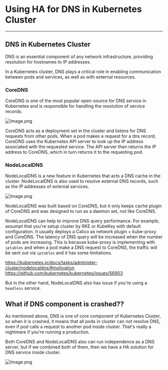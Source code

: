 # Using HA for DNS in Kubernetes Cluster

---

## DNS in Kubernetes Cluster

DNS is an essential component of any network infrastructure, providing resolution for hostnames to IP addresses. 

In a Kubernetes cluster, DNS plays a critical role in enabling communication between pods and services, as well as with external resources. 

### CoreDNS

CoreDNS is one of the most popular open-source for DNS service in Kubernetes and is responsible for handling the resolution of service records. 

![Image.png](https://cilium.io/static/7720169a677cd13bbad2b9c431d560d8/1ab28/ogimage.webp)

CoreDNS acts as a deployment set in the cluster and listens for DNS requests from other pods. 
When a pod makes a request for a dns record, CoreDNS uses the Kubernetes API server to look up the IP address associated with the requested service. The API server then returns the IP address to CoreDNS, which in turn returns it to the requesting pod.

### NodeLocalDNS

NodeLocalDNS is a new feature in Kubernetes that acts a DNS cache in the cluster. NodeLocalDNS is also used to resolve external DNS records, such as the IP addresses of external services.

![Image.png](https://raw.githubusercontent.com/sonminh18/kubernetes-nightmares/main/docs/assets/img/posts/nodelocaldns.png)

NodeLocalDNS was built based on CoreDNS, but it only keeps cache plugin of CoreDNS and was designed to run as a daemon set, not like CoreDNS.

NodeLocalDNS can help to improve DNS query performance. For example, assumpt that you're setup cluster by RKE or KubeKey with default configuration. It usually deploys a Calico as network plugin + kube-proxy and CoreDNS. The latency of DNS query will be increased when the number of pods are increasing. This is because kube-proxy is implementing with `iptables` and when a pod make a DNS request to CoreDNS, the traffic will be sent out via `iptables` and it has some limitations.

https://kubernetes.io/docs/tasks/administer-cluster/nodelocaldns/#motivation
https://github.com/kubernetes/kubernetes/issues/56903

But in the other hand, NodeLocalDNS also has issue if you're using a `headless` service.

## What if DNS component is crashed??

As mentioned above, DNS is one of core component of Kubernetes Cluster, so when it is crashed, it means that all pods in cluster can not resolve DNS, even if pod calls a request to another pod inside cluster. That's really a nightmare if you're running a production.

Both CoreDNS and NodeLocalDNS also can run independence as a DNS server, but if we combined both of them, then we have a HA solution for DNS service inside cluster.

![Image.png](https://raw.githubusercontent.com/sonminh18/kubernetes-nightmares/main/docs/assets/img/posts/ha-dns.png)